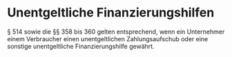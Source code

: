 # Unentgeltliche Finanzierungshilfen

§ 514 sowie die §§ 358 bis 360 gelten entsprechend, wenn ein Unternehmer einem Verbraucher einen unentgeltlichen Zahlungsaufschub oder eine sonstige unentgeltliche Finanzierungshilfe gewährt. 

